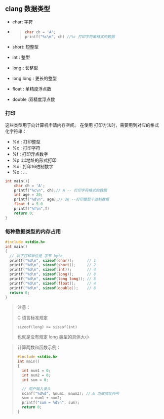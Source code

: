 ## clang 数据类型

-  char: 字符

  - > ```c
    > char ch = 'A';
    > printf("%c\n", ch) //%c 打印字符串格式的数据
    > ```
- short: 短整型
- int : 整型
- long : 长整型
- long long : 更长的整型
- float : 单精度浮点数
- double :双精度浮点数



### **打印**

这些类型用于向计算机申请内存空间。 在使用 打印方法时，需要用到对应的格式化字符串：

- %d : 打印整型
- %c : 打印字符
- %f : 打印浮点数字
- %p :以地址的形式打印
- %x : 打印16进制数字
- %o : ...

```c
int main(){
    char ch = 'A';
    printf("%c\n", ch);// A -- 打印字符格式的数据
    int age = 20;
    printf("%d\n", age);// 20 --打印整型十进制数据
    float f = 5.0
    printf("%f\n",f)
    return 0;
}
```



### 每种数据类型的内存占用

```c
#include <stdio.h>
int main()
{
  // 以下打印单位是 字节 byte
  printf("%d\n", sizeof(char));      // 1
  printf("%d\n", sizeof(short));     // 2
  printf("%d\n", sizeof(int));       // 4
  printf("%d\n", sizeof(long));      // 8
  printf("%d\n", sizeof(long long)); // 8
  printf("%d\n", sizeof(float));     // 4
  printf("%d\n", sizeof(double));    // 8
  return 0;
}
```

> 注意：
>
> C 语言标准规定
>
> `sizeof(long) >= sizeof(int)`
>
> 也就是没有规定 long 类型的具体大小

> 计算两数和函数示例：
>
> ```c
> #include <stdio.h>
> int main()
> {
>   int num1 = 0;
>   int num2 = 0;
>   int sum = 0;
> 
>   // 用户输入录入
>   scanf("%d%d", &num1, &num2); // & 为取地址符号
>   sum = num1 + num2;
>   printf("sum = %d\n", sum);
>   return 0;
> }
> ```
